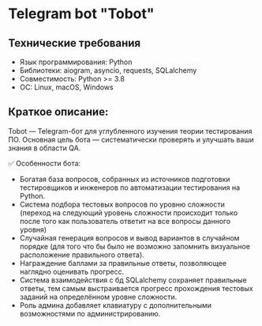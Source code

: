 # Telegram bot "Tobot"

## Технические требования
- Язык программирования: Python
- Библиотеки: aiogram, asyncio, requests, SQLalchemy
- Совместимость: Python >= 3.8
- ОС: Linux, macOS, Windows

## Краткое описание:
Tobot — Telegram-бот для углубленного изучения теории тестирования ПО. Основная цель бота — систематически проверять и улучшать ваши знания в области QA.

✅ Особенности бота:
- Богатая база вопросов, собранных из источников подготовки тестировщиков и инженеров по автоматизации тестирования на Python.
- Система подбора тестовых вопросов по уровню сложности (переход на следующий уровень сложности происходит только после того как пользователь ответит на все вопросы данного уровня)
- Случайная генерация вопросов и вывод вариантов в случайном порядке (для того что бы было не возможно запомнить визуальное расположение правильного ответа).
- Награждение баллами за правильные ответы, позволяющее наглядно оценивать прогресс.
- Система взаимодействия с бд SQLalchemy сохраняет правильные ответы, тем самым выстраивается прогресс прохождения тестовых заданий на определённом уровне сложности.
- Роль админа добавляет клавиатуру с дополнительными возможностями по администрированию.
  
